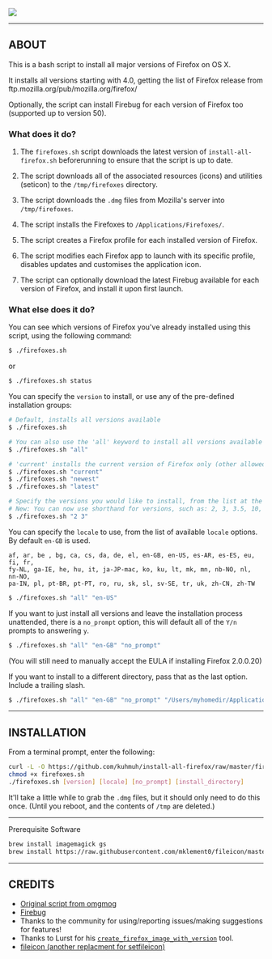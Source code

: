 ![](./firefoxes-versions-shortend.png)

---
## ABOUT

This is a bash script to install all major versions of Firefox on OS X.

It installs all versions starting with 4.0, getting the list of Firefox release from ftp.mozilla.org/pub/mozilla.org/firefox/

Optionally, the script can install Firebug for each version of Firefox too (supported up to version 50).

### What does it do?

1. The `firefoxes.sh` script downloads the latest version of `install-all-firefox.sh` beforerunning to ensure that the script is up to date.

2. The script downloads all of the associated resources (icons) and utilities (seticon) to the `/tmp/firefoxes` directory.

3. The script downloads the `.dmg` files from Mozilla's server into `/tmp/firefoxes`.

4. The script installs the Firefoxes to `/Applications/Firefoxes/`.

5. The script creates a Firefox profile for each installed version of Firefox.

6. The script modifies each Firefox app to launch with its specific profile, disables updates and customises the application icon.

7. The script can optionally download the latest Firebug available for each version of Firefox, and install it upon first launch.

### What else does it do?

You can see which versions of Firefox you've already installed using this script, using the following command:

```bash
$ ./firefoxes.sh
```

or

```bash
$ ./firefoxes.sh status
```

You can specify the `version` to install, or use any of the pre-defined installation groups:

```bash
# Default, installs all versions available
$ ./firefoxes.sh

# You can also use the 'all' keyword to install all versions available
$ ./firefoxes.sh "all"

# 'current' installs the current version of Firefox only (other allowed keywords: 'newest', 'latest')
$ ./firefoxes.sh "current"
$ ./firefoxes.sh "newest"
$ ./firefoxes.sh "latest"

# Specify the versions you would like to install, from the list at the top of this README, separated by spaces
# New: You can now use shorthand for versions, such as: 2, 3, 3.5, 10, 24, etc.
$ ./firefoxes.sh "2 3"
```

You can specify the `locale` to use, from the list of available `locale` options. By default `en-GB` is used.

```
af, ar, be , bg, ca, cs, da, de, el, en-GB, en-US, es-AR, es-ES, eu, fi, fr,
fy-NL, ga-IE, he, hu, it, ja-JP-mac, ko, ku, lt, mk, mn, nb-NO, nl, nn-NO,
pa-IN, pl, pt-BR, pt-PT, ro, ru, sk, sl, sv-SE, tr, uk, zh-CN, zh-TW
```

```bash
$ ./firefoxes.sh "all" "en-US"
```

If you want to just install all versions and leave the installation process unattended, there is a `no_prompt` option, this will default all of the `Y/n` prompts to answering `y`.

```bash
$ ./firefoxes.sh "all" "en-GB" "no_prompt"
```
(You will still need to manually accept the EULA if installing Firefox 2.0.0.20)

If you want to install to a different directory, pass that as the last option. Include a trailing slash.

```bash
$ ./firefoxes.sh "all" "en-GB" "no_prompt" "/Users/myhomedir/Applications/"
```

---
## INSTALLATION

From a terminal prompt, enter the following:

```bash
curl -L -O https://github.com/kuhmuh/install-all-firefox/raw/master/firefoxes.sh
chmod +x firefoxes.sh
./firefoxes.sh [version] [locale] [no_prompt] [install_directory]
```

It'll take a little while to grab the `.dmg` files, but it should only need to do this once.
(Until you reboot, and the contents of `/tmp` are deleted.)


---

Prerequisite Software
```bash
brew install imagemagick gs
brew install https://raw.githubusercontent.com/mklement0/fileicon/master/fileicon.rb
```

---
## CREDITS
- [Original script from omgmog](https://github.com/omgmog/install-all-firefox)
- [Firebug](http://getfirebug.com/)
- Thanks to the community for using/reporting issues/making suggestions for features!
- Thanks to Lurst for his [`create_firefox_image_with_version`](https://github.com/LuRsT/create_firefox_image_with_version) tool.
- [fileicon (another replacment for setfileicon)](https://github.com/mklement0/fileicon)
